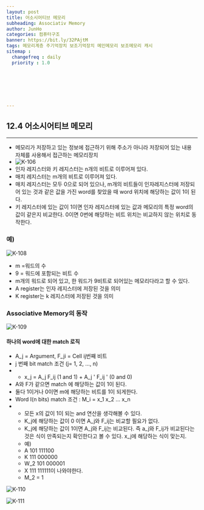 ```yaml
---
layout: post
title: 어소시어티브 메모리
subheading: Associativ Memory
author: JunHo
categories: 컴퓨터구조
banner: https://bit.ly/32PAjtM
tags: 메모리계층 주기억장치 보조기억장치 메인메모리 보조메모리 캐시
sitemap :
  changefreq : daily
  priority : 1.0







---
```




## 12.4 어소시어티브 메모리

---

- 메모리가 저장하고 있는 정보에 접근하기 위해 주소가 아니라 저장되어 있는 내용 자체를 사용해서 접근하는 메모리장치
- ![K-106](https://user-images.githubusercontent.com/38898759/120651408-b5061280-c4b9-11eb-8013-dc721217d26f.png)
- 인자 레지스터와 키 레지스터는 n개의 비트로 이루어져 있다.
- 매치 레지스터는 m개의 비트로 이루어져 있다.
- 매치 레지스터는 모두 0으로 되어 있으나, m개의 비트들이 인자레지스터에 저장되어 있는 것과 같은 값을 가진 word를 찾았을 때 word 위치에 해당하는 값이 1이 된다.
- 키 레지스터에 있는 값이 1이면 인자 레지스터에 있는 값과 메모리의 특정 word의 값이 같은지 비교한다. 0이면 0번에 해당하는 비트 위치는 비교하지 않는 위치로 동작한다.



### 예)

![K-108](https://user-images.githubusercontent.com/38898759/120652255-905e6a80-c4ba-11eb-8ace-c5f29a6f4d37.png)



- m =워드의 수
- 9 = 워드에 포함되는 비트 수
- m개의 워드로 되어 있고, 한 워드가 9비트로 되어있는 메모리다라고 할 수 있다.
- A register는 인자 레지스터에 저장된 것을 의미
- K register는 k 레지스터에 저장된 것을 의미



### Associative Memory의 동작

![K-109](https://user-images.githubusercontent.com/38898759/120654361-96ede180-c4bc-11eb-9342-d59a37d94939.png)



#### 하나의 word에 대한 match 로직

- A_j = Argument, F_ji = Cell ij번째 비트
- j 번째 bit match 조건 (j= 1, 2, ..., n)
- - x_j = A_j F_ij (1 and 1) + A_j ' F_ij ' (0 and 0)
- A와 F가 같으면 match 에 해당하는 값이 1이 된다.
- 둘다 1이거나 0이면 m에 해당하는 비트를 1이 되게한다.
- Word I(n bits) match 조건 : M_i = x_1 x_2 ... x_n
- - 모든 x의 값이 1이 되는 and 연산을 생각해볼 수 있다.
  - K_j에 해당하는 값이 0 이면 A_j와 F_ij는 비교할 필요가 없다.
  - K_j에 해당하는 값이 1이면 A_j와 F_ij는 비교된다. 즉 a_j와 F_ij가 비교된다는 것은 식이 만족되는지 확인한다고 볼 수 있다. x_j에 해당하는 식이 맞는지.
  - 예)
  - A 101 111100
  - K 111 000000
  - W_2 101 000001
  - X  111 111111이 나와야한다.
  - M_2 = 1

![K-110](https://user-images.githubusercontent.com/38898759/120656339-83437a80-c4be-11eb-9e67-c71543d439d7.png)

 

![K-111](https://user-images.githubusercontent.com/38898759/120656458-97877780-c4be-11eb-877e-2797fe9fe1da.png)

